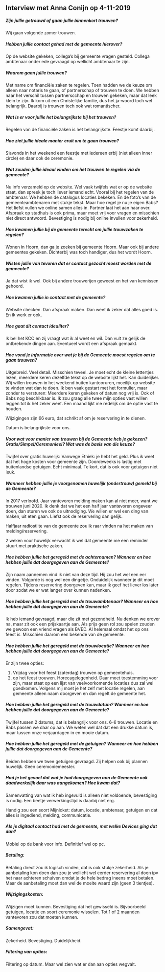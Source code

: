 ## Interview met Anna Conijn op 4-11-2019

##### Zijn jullie getrouwd of gaan jullie binnenkort trouwen? 
Wij gaan volgende zomer trouwen.

##### Hebben jullie contact gehad met de gemeente hierover?
Op de website gekeken, collega’s bij gemeente vragen gesteld. Collega ambtenaar onder ede gevraagd op wellicht ambtenaar te zijn.  

##### Waarom gaan jullie trouwen?
Met name om financiële zaken te regelen. Toen hadden we de keuze om alleen naar notaris te gaan, of partnerschap of trouwen te doen. We hebben naar het verschil tussen partnerscchap en trouwen gekeken, maar dat leek klein te zijn. Ik kom uit een Christelijke familie, dus het ja-woord toch wel belangrijk. Daarbij is trouwen toch ook wat romantischer. 

##### Wat is er voor jullie het belangrijkste bij het trouwen?
Regelen van de financiële zaken is het belangrijkste. Feestje komt daarbij. 

##### Hoe ziet jullie ideale manier eruit om te gaan trouwen? 
S’avonds in het weekend een feestje met iedereen erbij (niet alleen inner circle) en daar ook de ceremonie.

##### Wat zouden jullie ideaal vinden om het trouwen te regelen via de gemeente?
Nu info verzameld op de website. Wel vaak twijfels wat er op de website staat, dan spreek je toch liever iemand echt. Vooral bij het regelen van de ambtenaar. 
We hebben de catalogus locaties bekeken. En de foto’s van de gemeenteambtenaren met stukje tekst. Maar hoe regel je nu je eigen Babs?
Het liefst vullen we online samen alles in. Partner laat het aan haar over. Afspraak op stadhuis is ook prima, maar moet vrij voor vragen en misschien niet direct antwoord. Bevestiging is nodig bij online invullen voor zekerheid. 

##### Hoe kwamen jullie bij de gemeente terecht om jullie trouwzaken te regelen? 
Wonen in Hoorn, dan ga je zoeken bij gemeente Hoorn. Maar ook bij andere gemeentes gekeken. Dichterbij was toch handiger, dus het wordt Hoorn.

##### Wisten jullie van tevoren dat er contact gezocht moest worden met de gemeente?
 Ja dat wist ik wel. Ook bij andere trouwerijen geweest en het van kennissen gehoord. 

##### Hoe kwamen jullie in contact met de gemeente?
Website checken. Dan afspraak maken. Dan weet ik zeker dat alles goed is. En ik werk er ook. 

##### Hoe gaat dit contact idealiter?
Ik bel het KCC en zij vraagt wat ik al weet en wil. Dan vult ze gelijk de ontbrekende dingen aan. Eventueel wordt een afspraak gemaakt.

##### Hoe vond je informatie over wat je bij de Gemeente moest regelen om te gaan trouwen?
Uitgebreid. Veel detail. Misschien teveel. Je moet echt de kleine lettertjes lezen, meerdere keren dezelfde tekst op de website lijkt het. Kan duidelijker. 
Wij willen trouwen in het weekend buiten kantooruren, moeilijk op website te vinden wat dan te doen.
Ik ben vaak gestart met het formulier, maar zonder te versturen: Meerdere keren gekeken of datum nog vrij is. Ook of Babs nog beschikbaar is. Ik zou graag alle twee mijn opties vast willen leggen tot ik het zeker weet. Een maand lijkt me redelijk om de optie vast te houden. 

Wijzigingen zijn 66 euro, dat schrikt af om je reservering in te dienen. 

Datum is belangrijkste voor ons. 

##### Voor wat voor manier van trouwen bij de Gemeente heb je gekozen? Gratis/Simpel/Ceremonieel? Wat was de basis van die keuze?

Twijfel over gratis huwelijk:
Vanwege Ethiek: je hebt het geld. Plus ik weet dat het hoge kosten voor gemeente zijn. 
Doordeweeks is lastig met buitenlandse getuigen.
Echt minimaal. Te kort, dat is ook voor getuigen niet leuk. 

##### Wanneer hebben jullie je voorgenomen huwelijk (ondertrouw) gemeld bij de Gemeente? 
In 2017 verloofd. Jaar vantevoren melding maken kan al niet meer, want we trouwen juni 2020. Ik denk dat we het een half jaar vantevoren ongeveer doen, dan sturen we ook de uitnodiging. We willen er wel een ding van maken, uit eten gaan. Liefst ook de reservering dan gelijk. 

Halfjaar radiostilte van de gemeente zou ik raar vinden na het maken van melding/reservering.

2 weken voor huwelijk verwacht ik wel dat gemeente me een reminder stuurt met praktische zaken.

##### Hoe hebben jullie het geregeld met de achternamen?  Wanneer en hoe hebben jullie dat doorgegeven aan de Gemeente?
Zijn naam aannemen vind ik niet van deze tijd. Hij zou het wel een eer vinden. Volgorde is nog wel een dingetje. 
Onduidelijk wanneer je dit moet regelen. 
Tijdens reservering doorgeven kan, maar ik geef het liever los later door zodat we er wat langer over kunnen nadenken.

##### Hoe hebben jullie het geregeld met de trouwambtenaar? Wanneer en hoe hebben jullie dat doorgegeven aan de Gemeente?
Ik heb iemand gevraagd, maar die zit met gezondheid. Nu denken we erover na, maar zit ook een prijskaartje aan. Als prijs geen rol zou spelen zouden we gewoon een vriend vragen als BVED. Al helemaal omdat het op ons feest is. Misschien daarom een bekende van de gemeente.

##### Hoe hebben jullie het geregeld met de trouwlocatie? Wanneer en hoe hebben jullie dat doorgegeven aan de Gemeente?
Er zijn twee opties:
1) Vrijdag voor het feest (zaterdag) trouwen op gemeentehuis.
2) op het feest trouwen. Horecagelegenheid. Daar moet toestemming voor zijn, maar staat op een lijst van veelvoorkomende locaties dus zal wel goedkomen.
Volgens mij moet je het zelf met locatie regelen, aan gemeente alleen naam doorgeven en dan regelt de gemeente het. 

##### Hoe hebben jullie het geregeld met de trouwdatum? Wanneer en hoe hebben jullie dat doorgegeven aan de Gemeente?
Twijfel tussen 2 datums, dat is belangrijk voor ons. 6-6 trouwen. Locatie en Babs passen we daar op aan. We weten wel dat dat een drukke datum is, maar tussen onze verjaardagen in en mooie datum.

##### Hoe hebben jullie het geregeld met de getuigen? Wanneer en hoe hebben jullie dat doorgegeven aan de Gemeente?
Beiden hebben we twee getuigen gevraagd. Zij helpen ook bij plannen huwelijk. Geen ceremoniemeester. 

##### Had je het gevoel dat wat je had doorgegeven aan de Gemeente ook daadwerkelijk daar was aangekomen? Hoe kwam dat?
Samenvatting van wat ik heb ingevuld is alleen niet voldoende, bevestiging is nodig. Een beetje verwerkingstijd is daarbij niet erg. 

Handig zou een soort Mijnloket: datum, locatie, ambtenaar, getuigen en dat alles is ingediend, melding, communicatie. 

##### Als je digitaal contact had met de gemeente, met welke Devices ging dat dan?

Mobiel op de bank voor info.
Definitief wel op pc. 

##### Betaling:
Betaling direct zou ik logisch vinden, dat is ook stukje zekerheid.
Als je aanbetaling kon doen dan zou je wellicht wel eerder reservering al doen ipv het naar achteren schuiven omdat je de hele bedrag ineens moet betalen. Maar de aanbetaling moet dan wel de moeite waard zijn (geen 3 tientjes).

##### Wijzigingskosten:
Wijzigen moet kunnen. Bevestiging dat het gewisseld is. 
Bijvoorbeeld getuigen, locatie en soort ceremonie wisselen. 
Tot 1 of 2 maanden vantevoren zou dat moeten kunnen.

##### Samengevat:
Zekerheid. Bevestiging. Duidelijkheid. 

##### Filtering van opties:
Filtering op datum. Maar wel zien wat er dan aan opties wegvalt.

